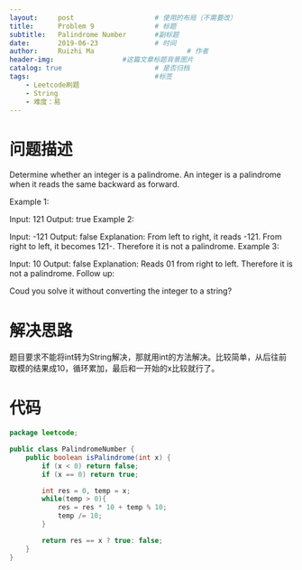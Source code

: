 ```yaml
---
layout:     post   				    # 使用的布局（不需要改）
title:      Problem 9				# 标题 
subtitle:   Palindrome Number       #副标题
date:       2019-06-23				# 时间
author:     Ruizhi Ma 						# 作者
header-img:              	#这篇文章标题背景图片
catalog: true 						# 是否归档
tags:								#标签
    - Leetcode刷题
    - String
    - 难度：易
---
```

# 问题描述
Determine whether an integer is a palindrome. An integer is a palindrome when it reads the same backward as forward.

Example 1:

Input: 121
Output: true
Example 2:

Input: -121
Output: false
Explanation: From left to right, it reads -121. From right to left, it becomes 121-. Therefore it is not a palindrome.
Example 3:

Input: 10
Output: false
Explanation: Reads 01 from right to left. Therefore it is not a palindrome.
Follow up:

Coud you solve it without converting the integer to a string?

# 解决思路
题目要求不能将int转为String解决，那就用int的方法解决。比较简单，从后往前取模的结果成10，循环累加，最后和一开始的x比较就行了。

# 代码
```java
package leetcode;

public class PalindromeNumber {
    public boolean isPalindrome(int x) {
        if (x < 0) return false;
        if (x == 0) return true;

        int res = 0, temp = x;
        while(temp > 0){
            res = res * 10 + temp % 10;
            temp /= 10;
        }

        return res == x ? true: false;
    }
}

```